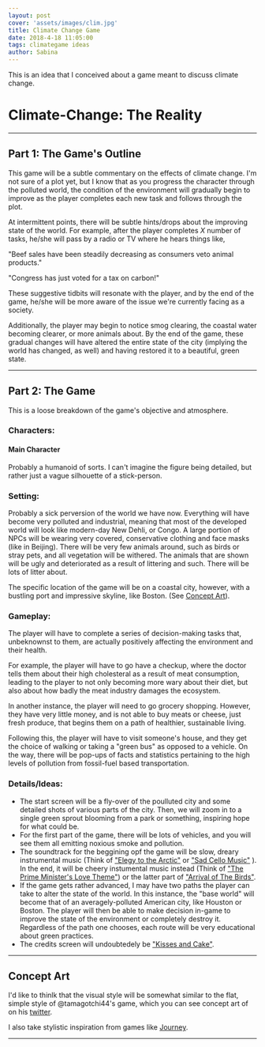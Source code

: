 ```yaml
---
layout: post
cover: 'assets/images/clim.jpg'
title: Climate Change Game
date: 2018-4-18 11:05:00
tags: climategame ideas
author: Sabina
---
```

<p>This is an idea that I conceived about a game meant to discuss climate change.</p>



<h1>Climate-Change: The Reality</h1>
<hr />

<h2>Part 1: The Game's Outline</h2>

<p>This game will be a subtle commentary on the effects of climate change. I'm not sure of a plot yet, but I know that as you progress the character through the polluted world, the condition of the environment will gradually begin to improve as the player completes each new task and follows through the plot.</p>

<p>At intermittent points, there will be subtle hints/drops about the improving state of the world. For example, after the player completes <i>X</i> number of tasks, he/she will pass by a radio or TV where he hears things like,</p>

<p>"Beef sales have been steadily decreasing as consumers veto animal products."</p> 
<p>"Congress has just voted for a tax on carbon!"</p>

<p>These suggestive tidbits will resonate with the player, and by the end of the game, he/she will be more aware of the issue we're currently facing as a society.</p>
<p>Additionally, the player may begin to notice smog clearing, the coastal water becoming clearer, or more animals about. By the end of the game, these gradual changes will have altered the entire state of the city (implying the world has changed, as well) and having restored it to a beautiful, green state.</p>


<hr />
<h2>Part 2: The Game</h2>

<p>This is a loose breakdown of the game's objective and atmosphere.</p>

<h3><b>Characters:</b></h3>
<h4>Main Character</h4>
<p>Probably a humanoid of sorts. I can't imagine the figure being detailed, but rather just a vague silhouette of a stick-person.</p>

<h3><b>Setting:</b></h3>
<p>Probably a sick perversion of the world we have now. Everything will have become very polluted and industrial, meaning that most of the developed world will look like modern-day New Dehli, or Congo. A large portion of NPCs will be wearing very covered, conservative clothing and face masks (like in Beijing). There will be very few animals around, such as birds or stray pets, and all vegetation will be withered. The animals that are shown will be ugly and deteriorated as a result of littering and such. There will be lots of litter about.</p>

<p>The specific location of the game will be on a coastal city, however, with a bustling port and impressive skyline, like Boston. (See <a href="#cart">Concept Art</a>).</p>

<h3><b>Gameplay:</b></h3>
<p>The player will have to complete a series of decision-making tasks that, unbeknownst to them, are actually positively affecting the environment and their health.</p>

<p>For example, the player will have to go have a checkup, where the doctor tells them about their high cholesteral as a result of meat consumption, leading to the player to not only becoming more wary about their diet, but also about how badly the meat industry damages the ecosystem.</p>

<p>In another instance, the player will need to go grocery shopping. However, they have very little money, and is not able to buy meats or cheese, just fresh produce, that begins them on a path of healthier, sustainable living.</p>

<p>Following this, the player will have to visit someone's house, and they get the choice of walking or taking a "green bus" as opposed to a vehicle. On the way, there will be pop-ups of facts and statistics pertaining to the high levels of pollution from fossil-fuel based transportation.</p>

<h3><b>Details/Ideas:</b></h3>
<ul>
<li>The start screen will be a fly-over of the poulluted city and some detailed shots of various parts of the city. Then, we will zoom in to a single green sprout blooming from a park or something, inspiring hope for what could be.</li>
<li>For the first part of the game, there will be lots of vehicles, and you will see them all emitting noxious smoke and pollution.</li>
<li>The soundtrack for the beggining opf the game will be slow, dreary instrumental music (Think of <a href="https://www.youtube.com/watch?v=2DLnhdnSUVs">"Elegy to the Arctic"</a> or <a href="https://www.youtube.com/watch?v=O1mFwDceMI8">"Sad Cello Music"</a> ). In the end, it will be cheery instumental music instead (Think of <a href="https://www.youtube.com/watch?v=Hej-McdoYYw">"The Prime Minister's Love Theme"</a>) or the latter part of <a href="https://www.youtube.com/watch?v=H9gFLkNdHvA">"Arrival of The Birds"</a>.</li>
<li>If the game gets rather advanced, I may have two paths the player can take to alter the state of the world. In this instance, the "base world" will become that of an averagely-polluted American city, like Houston or Boston. The player will then be able to make decision in-game to improve the state of the environment or completely destroy it. Regardless of the path one chooses, each route will be very educational about green practices.</li>
<li>The credits screen will undoubtedely be <a href="https://www.youtube.com/watch?v=Pt1N5CsMf8c">"Kisses and Cake"</a>.</li>
 </ul>

<hr />
<h2><a id="cart">Concept Art</a></h2> 

<p>I'd like to thinlk that the visual style will be somewhat similar to the flat, simple style of @tamagotchi44's game, which you can see concept art of on his <a href="https://twitter.com/tamagotchi44">twitter</a>.</p>
<p>I also take stylistic inspiration from games like <a href="http://thatgamecompany.com/journey/">Journey</a>.</p>

<amp-img src="{{ site.baseurl }}assets/images/imp1.png" width="500" height="350" layout="responsive" alt="" class="mb3"></amp-img>
<amp-img src="{{ site.baseurl }}assets/images/imp2.png" width="500" height="350" layout="responsive" alt="" class="mb3"></amp-img>
<amp-img src="{{ site.baseurl }}assets/images/imp3.jpg" width="500" height="350" layout="responsive" alt="" class="mb3"></amp-img>
<amp-img src="{{ site.baseurl }}assets/images/imp4.jpg" width="500" height="350" layout="responsive" alt="" class="mb3"></amp-img>
<amp-img src="{{ site.baseurl }}assets/images/imp5.gif" width="500" height="150" layout="responsive" alt="" class="mb3"></amp-img>

<hr />
